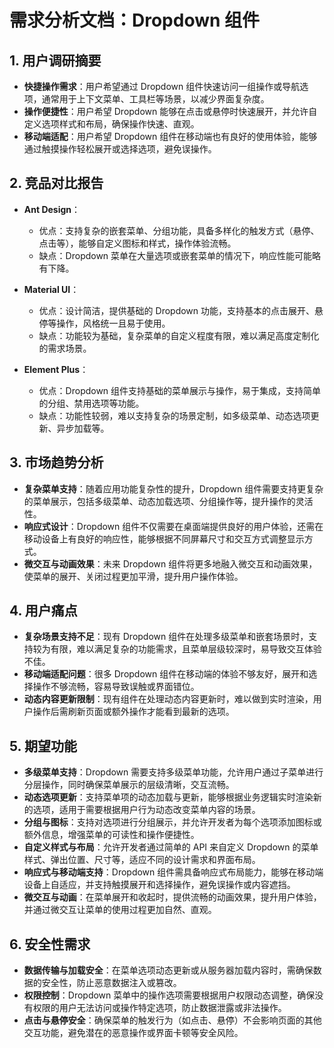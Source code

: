 # 需求分析文档：Dropdown 组件

## 1. 用户调研摘要
- **快捷操作需求**：用户希望通过 Dropdown 组件快速访问一组操作或导航选项，通常用于上下文菜单、工具栏等场景，以减少界面复杂度。
- **操作便捷性**：用户希望 Dropdown 能够在点击或悬停时快速展开，并允许自定义选项样式和布局，确保操作快速、直观。
- **移动端适配**：用户希望 Dropdown 组件在移动端也有良好的使用体验，能够通过触摸操作轻松展开或选择选项，避免误操作。

## 2. 竞品对比报告
- **Ant Design**：
  - 优点：支持复杂的嵌套菜单、分组功能，具备多样化的触发方式（悬停、点击等），能够自定义图标和样式，操作体验流畅。
  - 缺点：Dropdown 菜单在大量选项或嵌套菜单的情况下，响应性能可能略有下降。

- **Material UI**：
  - 优点：设计简洁，提供基础的 Dropdown 功能，支持基本的点击展开、悬停等操作，风格统一且易于使用。
  - 缺点：功能较为基础，复杂菜单的自定义程度有限，难以满足高度定制化的需求场景。

- **Element Plus**：
  - 优点：Dropdown 组件支持基础的菜单展示与操作，易于集成，支持简单的分组、禁用选项等功能。
  - 缺点：功能性较弱，难以支持复杂的场景定制，如多级菜单、动态选项更新、异步加载等。

## 3. 市场趋势分析
- **复杂菜单支持**：随着应用功能复杂性的提升，Dropdown 组件需要支持更复杂的菜单展示，包括多级菜单、动态加载选项、分组操作等，提升操作的灵活性。
- **响应式设计**：Dropdown 组件不仅需要在桌面端提供良好的用户体验，还需在移动设备上有良好的响应性，能够根据不同屏幕尺寸和交互方式调整显示方式。
- **微交互与动画效果**：未来 Dropdown 组件将更多地融入微交互和动画效果，使菜单的展开、关闭过程更加平滑，提升用户操作体验。

## 4. 用户痛点
- **复杂场景支持不足**：现有 Dropdown 组件在处理多级菜单和嵌套场景时，支持较为有限，难以满足复杂的功能需求，且菜单层级较深时，易导致交互体验不佳。
- **移动端适配问题**：很多 Dropdown 组件在移动端的体验不够友好，展开和选择操作不够流畅，容易导致误触或界面错位。
- **动态内容更新限制**：现有组件在处理动态内容更新时，难以做到实时渲染，用户操作后需刷新页面或额外操作才能看到最新的选项。

## 5. 期望功能
- **多级菜单支持**：Dropdown 需要支持多级菜单功能，允许用户通过子菜单进行分层操作，同时确保菜单展示的层级清晰，交互流畅。
- **动态选项更新**：支持菜单项的动态加载与更新，能够根据业务逻辑实时渲染新的选项，适用于需要根据用户行为动态改变菜单内容的场景。
- **分组与图标**：支持对选项进行分组展示，并允许开发者为每个选项添加图标或额外信息，增强菜单的可读性和操作便捷性。
- **自定义样式与布局**：允许开发者通过简单的 API 来自定义 Dropdown 的菜单样式、弹出位置、尺寸等，适应不同的设计需求和界面布局。
- **响应式与移动端支持**：Dropdown 组件需具备响应式布局能力，能够在移动端设备上自适应，并支持触摸展开和选择操作，避免误操作或内容遮挡。
- **微交互与动画**：在菜单展开和收起时，提供流畅的动画效果，提升用户体验，并通过微交互让菜单的使用过程更加自然、直观。

## 6. 安全性需求
- **数据传输与加载安全**：在菜单选项动态更新或从服务器加载内容时，需确保数据的安全性，防止恶意数据注入或篡改。
- **权限控制**：Dropdown 菜单中的操作选项需要根据用户权限动态调整，确保没有权限的用户无法访问或操作特定选项，防止数据泄露或非法操作。
- **点击与悬停安全**：确保菜单的触发行为（如点击、悬停）不会影响页面的其他交互功能，避免潜在的恶意操作或界面卡顿等安全风险。

